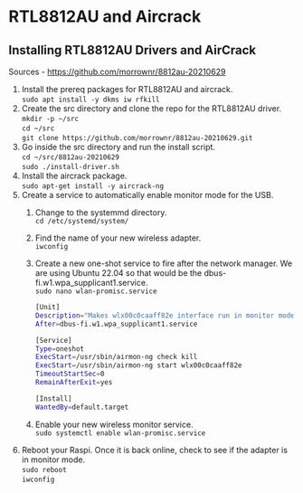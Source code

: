 # RTL8812AU and Aircrack

## Installing RTL8812AU Drivers and AirCrack

Sources - <https://github.com/morrownr/8812au-20210629>

1. Install the prereq packages for RTL8812AU and aircrack.  
    `sudo apt install -y dkms iw rfkill`
2. Create the src directory and clone the repo for the RTL8812AU driver.  
    `mkdir -p ~/src`  
    `cd ~/src`  
    `git clone https://github.com/morrownr/8812au-20210629.git`
3. Go inside the src directory and run the install script.  
    `cd ~/src/8812au-20210629`  
    `sudo ./install-driver.sh`
4. Install the aircrack package.  
    `sudo apt-get install -y aircrack-ng`
5. Create a service to automatically enable monitor mode for the USB.
    1. Change to the systemmd directory.  
        `cd /etc/systemd/system/`
    2. Find the name of your new wireless adapter.  
        `iwconfig`
    3. Create a new one-shot service to fire after the network manager. We are using Ubuntu 22.04 so that would be the dbus-fi.w1.wpa_supplicant1.service.  
        `sudo nano wlan-promisc.service`  

        ```bash
        [Unit]
        Description="Makes wlx00c0caaff82e interface run in monitor mode at boot."
        After=dbus-fi.w1.wpa_supplicant1.service

        [Service]
        Type=oneshot
        ExecStart=/usr/sbin/airmon-ng check kill
        ExecStart=/usr/sbin/airmon-ng start wlx00c0caaff82e
        TimeoutStartSec=0
        RemainAfterExit=yes

        [Install]
        WantedBy=default.target
        ```

    4. Enable your new wireless monitor service.  
        `sudo systemctl enable wlan-promisc.service`
6. Reboot your Raspi. Once it is back online, check to see if the adapter is in monitor mode.  
    `sudo reboot`  
    `iwconfig`
